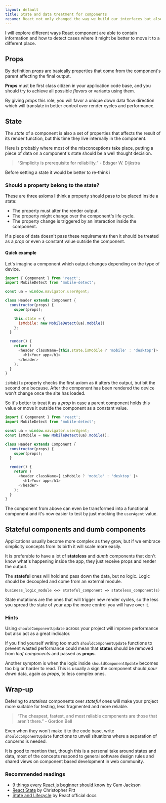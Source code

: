 ```yaml
---
layout: default
title: State and data treatment for components
resume: React not only changed the way we build our interfaces but also put data in the spotlight. This is a short take around components internals and good and bad cases of data misplacing and states.
---
```


I will explore different ways React component are able to contain information and how to detect cases where it might be better to move it to a different place.

## Props

By definition _props_ are basically properties that come from the component's parent affecting the final output.

**Props** must be first class citizen in your application code base, and you should try to achieve all possible _flavors_ or variants using them.

By giving _props_ this role, you will favor a unique down data flow direction which will translate in better control over render cycles and performance.


## State

The _state_ of a component is also a set of properties that affects the result of its render function, but this time they live internally in the component.

Here is probably where most of the misconceptions take place, putting a piece of data on a component's state should be a well thought decision.

> “Simplicity is prerequisite for reliability.” - Edsger W. Dijkstra

Before setting a state it would be better to re-think i

### Should a property belong to the state?

These are three axioms I think a property should pass to be placed inside a state:

- The property must alter the render output.
- The property might change over the component's life cycle.
- The property change is triggered by an interaction inside the component.

If a piece of data doesn't pass these requirements then it should be treated as a _prop_ or even a constant value outside the component.

#### Quick example

Let's imagine a component which output changes depending on the type of device.

```js
import { Component } from 'react';
import MobileDetect from 'mobile-detect';

const ua = window.navigator.userAgent;

class Header extends Component {
  constructor(props) {
    super(props);

    this.state = {
      isMobile: new MobileDetect(ua).mobile()
    };
  }

  render() {
    return (
      <header className={this.state.isMobile ? 'mobile' : 'desktop'}>
        <h1>Your app</h1>
      </header>
    );
  }
}
```

`isMobile` property checks the first axiom as it alters the output, but bit the second one because. After the component has been rendered the device won't change once the site has loaded.

So it's better to treat it as a _prop_ in case a parent component holds this value or move it outside the component as a constant value.

```js
import { Component } from 'react';
import MobileDetect from 'mobile-detect';

const ua = window.navigator.userAgent;
const isMobile = new MobileDetect(ua).mobile();

class Header extends Component {
  constructor(props) {
    super(props);
  }

  render() {
    return (
      <header className={ isMobile ? 'mobile' : 'desktop' }>
        <h1>Your app</h1>
      </header>
    );
  }
}
```

The component from above can even be transformed into a functional component and it's now easier to test by just mocking the `userAgent` value.


## Stateful components and dumb components

Applications usually become more complex as they grow, but if we embrace simplicity concepts from its birth it will scale more easily.

It is preferable to have a lot of **stateless** and _dumb_ components that don't know what's happening inside the app, they just receive props and render the output.

The **stateful** ones will hold and pass down the data, but no logic. Logic should be decoupled and come from an external module.

```
business_logic_module <=> stateful_component => stateless_component(s)
```

State mutations are the ones that will trigger new render cycles, so the less you spread the state of your app the more control you will have over it.


### Hints

Using `shouldComponentUpdate` across your project will improve performance but also act as a great indicator.

If you find yourself writing too much `shouldComponentUpdate` functions to prevent wasted performance could mean that **states** should be removed from _leaf components_ and passed as **props**.

Another symptom is when the logic inside `shouldComponentUpdate` becomes too big or harder to read. This is usually a sign the component should _pour down_ data, again as _props_, to less complex ones.


## Wrap-up

Defering to _stateless_ components over _stateful_ ones will make your project more suitable for testing, less fragmented and more reliable.

> “The cheapest, fastest, and most reliable components are those that aren’t there.” - Gordon Bell

Even when they won't make it to the code base, write `shouldComponentUpdate` functions to unveil situations where a separation of concerns is needed.

It is good to mention that, though this is a personal take around states and data, most of the concepts respond to general software design rules and shared views on component based development in web community.


### Recommended readings

- [9 things every React.js beginner should know](https://camjackson.net/post/9-things-every-reactjs-beginner-should-know) by Cam Jackson
- [React State](https://medium.com/react-tutorials/react-state-14a6d4f736f5) by Christopher Pitt
- [State and Lifecycle](https://facebook.github.io/react/docs/state-and-lifecycle.html) by React official docs
